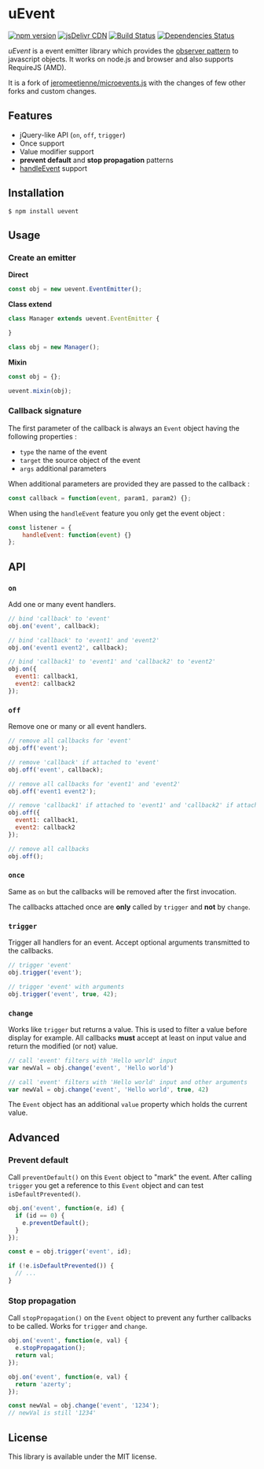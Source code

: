 # uEvent

[![npm version](https://img.shields.io/npm/v/uevent.svg?style=flat-square)](https://www.npmjs.com/package/uevent)
[![jsDelivr CDN](https://data.jsdelivr.com/v1/package/npm/uevent/badge)](https://www.jsdelivr.com/package/npm/uevent)
[![Build Status](https://github.com/mistic100/uEvent/workflows/CI/badge.svg)](https://github.com/mistic100/uEvent/actions)
[![Dependencies Status](https://david-dm.org/mistic100/uEvent/status.svg?style=flat-square)](https://david-dm.org/mistic100/uEvent)

_uEvent_ is a event emitter library which provides the [observer pattern](http://en.wikipedia.org/wiki/Observer_pattern) to javascript objects.
It works on node.js and browser and also supports RequireJS (AMD).

It is a fork of [jeromeetienne/microevents.js](https://github.com/jeromeetienne/microevent.js) with the changes of few other forks and custom changes.


## Features

* jQuery-like API (`on`, `off`, `trigger`)
* Once support
* Value modifier support
* **prevent default** and **stop propagation** patterns
* [handleEvent](https://developer.mozilla.org/en/docs/Web/API/EventListener#handleEvent()) support


## Installation

```
$ npm install uevent
```


## Usage

### Create an emitter

**Direct**

```js
const obj = new uevent.EventEmitter();
```

**Class extend**

```js
class Manager extends uevent.EventEmitter {

}

class obj = new Manager();
```

**Mixin**

```js
const obj = {};

uevent.mixin(obj);
```

### Callback signature

The first parameter of the callback is always an `Event` object having the following properties :

- `type` the name of the event
- `target` the source object of the event
- `args` additional parameters

When additional parameters are provided they are passed to the callback :

```js
const callback = function(event, param1, param2) {};
```

When using the `handleEvent` feature you only get the event object :

```js
const listener = {
    handleEvent: function(event) {}
};
```


## API

### `on`

Add one or many event handlers.

```js
// bind 'callback' to 'event'
obj.on('event', callback);

// bind 'callback' to 'event1' and 'event2'
obj.on('event1 event2', callback);

// bind 'callback1' to 'event1' and 'callback2' to 'event2'
obj.on({
  event1: callback1,
  event2: callback2
});
```

### `off`

Remove one or many or all event handlers.

```js
// remove all callbacks for 'event'
obj.off('event');

// remove 'callback' if attached to 'event'
obj.off('event', callback);

// remove all callbacks for 'event1' and 'event2'
obj.off('event1 event2');

// remove 'callback1' if attached to 'event1' and 'callback2' if attached to 'event2'
obj.off({
  event1: callback1,
  event2: callback2
});

// remove all callbacks
obj.off();
```

### `once`

Same as `on` but the callbacks will be removed after the first invocation.

The callbacks attached once are **only** called by `trigger` and **not** by `change`.

### `trigger`

Trigger all handlers for an event. Accept optional arguments transmitted to the callbacks.

```js
// trigger 'event'
obj.trigger('event');

// trigger 'event' with arguments
obj.trigger('event', true, 42);
```

### `change`

Works like `trigger` but returns a value. This is used to filter a value before display for example. All callbacks **must** accept at least on input value and return the modified (or not) value.

```js
// call 'event' filters with 'Hello world' input
var newVal = obj.change('event', 'Hello world')

// call 'event' filters with 'Hello world' input and other arguments
var newVal = obj.change('event', 'Hello world', true, 42)
```

The `Event` object has an additional `value` property which holds the current value.


## Advanced

### Prevent default

Call `preventDefault()` on this `Event` object to "mark" the event. After calling `trigger` you get a reference to this `Event` object and can test `isDefaultPrevented()`.

```js
obj.on('event', function(e, id) {
  if (id == 0) {
    e.preventDefault();
  }
});

const e = obj.trigger('event', id);

if (!e.isDefaultPrevented()) {
  // ...
}
```

### Stop propagation

Call `stopPropagation()` on the `Event` object to prevent any further callbacks to be called. Works for `trigger` and `change`.

```js
obj.on('event', function(e, val) {
  e.stopPropagation();
  return val;
});

obj.on('event', function(e, val) {
  return 'azerty';
});

const newVal = obj.change('event', '1234');
// newVal is still '1234'
```


## License
This library is available under the MIT license.
